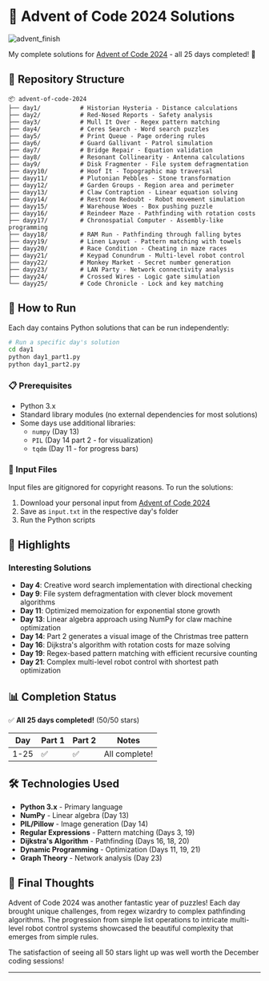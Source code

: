 # 🎄 Advent of Code 2024 Solutions

![advent_finish](https://github.com/user-attachments/assets/e4425bb0-0eb4-45fe-b7d0-fa0436762122)

My complete solutions for [Advent of Code 2024](https://adventofcode.com/2024) - all 25 days completed! 🌟

## 📁 Repository Structure

```
📦 advent-of-code-2024
├── day1/           # Historian Hysteria - Distance calculations
├── day2/           # Red-Nosed Reports - Safety analysis
├── day3/           # Mull It Over - Regex pattern matching
├── day4/           # Ceres Search - Word search puzzles
├── day5/           # Print Queue - Page ordering rules
├── day6/           # Guard Gallivant - Patrol simulation
├── day7/           # Bridge Repair - Equation validation
├── day8/           # Resonant Collinearity - Antenna calculations
├── day9/           # Disk Fragmenter - File system defragmentation
├── dayy10/         # Hoof It - Topographic map traversal
├── dayy11/         # Plutonian Pebbles - Stone transformation
├── dayy12/         # Garden Groups - Region area and perimeter
├── dayy13/         # Claw Contraption - Linear equation solving
├── dayy14/         # Restroom Redoubt - Robot movement simulation
├── dayy15/         # Warehouse Woes - Box pushing puzzle
├── dayy16/         # Reindeer Maze - Pathfinding with rotation costs
├── dayy17/         # Chronospatial Computer - Assembly-like programming
├── dayy18/         # RAM Run - Pathfinding through falling bytes
├── dayy19/         # Linen Layout - Pattern matching with towels
├── dayy20/         # Race Condition - Cheating in maze races
├── dayy21/         # Keypad Conundrum - Multi-level robot control
├── dayy22/         # Monkey Market - Secret number generation
├── dayy23/         # LAN Party - Network connectivity analysis
├── dayy24/         # Crossed Wires - Logic gate simulation
└── dayy25/         # Code Chronicle - Lock and key matching
```

## 🚀 How to Run

Each day contains Python solutions that can be run independently:

```bash
# Run a specific day's solution
cd day1
python day1_part1.py
python day1_part2.py
```

### 📋 Prerequisites

- Python 3.x
- Standard library modules (no external dependencies for most solutions)
- Some days use additional libraries:
  - `numpy` (Day 13)
  - `PIL` (Day 14 part 2 - for visualization)
  - `tqdm` (Day 11 - for progress bars)

### 📝 Input Files

Input files are gitignored for copyright reasons. To run the solutions:

1. Download your personal input from [Advent of Code 2024](https://adventofcode.com/2024)
2. Save as `input.txt` in the respective day's folder
3. Run the Python scripts

## 🎯 Highlights

### Interesting Solutions

- **Day 4**: Creative word search implementation with directional checking
- **Day 9**: File system defragmentation with clever block movement algorithms
- **Day 11**: Optimized memoization for exponential stone growth
- **Day 13**: Linear algebra approach using NumPy for claw machine optimization
- **Day 14**: Part 2 generates a visual image of the Christmas tree pattern
- **Day 16**: Dijkstra's algorithm with rotation costs for maze solving
- **Day 19**: Regex-based pattern matching with efficient recursive counting
- **Day 21**: Complex multi-level robot control with shortest path optimization

## 📊 Completion Status

✅ **All 25 days completed!** (50/50 stars)

| Day | Part 1 | Part 2 | Notes |
|-----|--------|--------|-------|
| 1-25| ✅ | ✅ | All complete! |

## 🛠️ Technologies Used

- **Python 3.x** - Primary language
- **NumPy** - Linear algebra (Day 13)
- **PIL/Pillow** - Image generation (Day 14)
- **Regular Expressions** - Pattern matching (Days 3, 19)
- **Dijkstra's Algorithm** - Pathfinding (Days 16, 18, 20)
- **Dynamic Programming** - Optimization (Days 11, 19, 21)
- **Graph Theory** - Network analysis (Day 23)

## 🎉 Final Thoughts

Advent of Code 2024 was another fantastic year of puzzles! Each day brought unique challenges, from regex wizardry to complex pathfinding algorithms. The progression from simple list operations to intricate multi-level robot control systems showcased the beautiful complexity that emerges from simple rules.

The satisfaction of seeing all 50 stars light up was well worth the December coding sessions!

---
